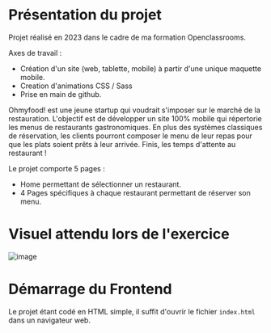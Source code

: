 # Présentation du projet

Projet réalisé en 2023 dans le cadre de ma formation Openclassrooms.

Axes de travail :

- Création d'un site (web, tablette, mobile) à partir d'une unique maquette mobile. 
- Creation d'animations CSS / Sass
- Prise en main de github.

Ohmyfood! est une jeune startup qui voudrait s'imposer sur le marché de la restauration. L'objectif est de développer un site 100% mobile qui répertorie les menus de restaurants gastronomiques. En plus des systèmes classiques de réservation, les clients pourront composer le menu de leur repas pour que les plats soient prêts à leur arrivée. Finis, les temps d'attente au restaurant !

Le projet comporte 5 pages :
- Home permettant de sélectionner un restaurant.
- 4 Pages spécifiques à chaque restaurant permettant de réserver son menu.

# Visuel attendu lors de l'exercice 

![image](https://user-images.githubusercontent.com/121162994/224929954-cc0797e9-ddde-4140-b7ed-3103de9930e9.png)

# Démarrage du Frontend

Le projet étant codé en HTML simple, il suffit d'ouvrir le fichier `index.html` dans un navigateur web.

